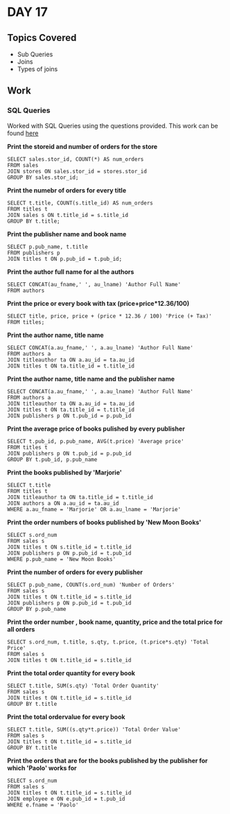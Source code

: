 # DAY 17

## Topics Covered

- Sub Queries
- Joins
- Types of joins


## Work

### SQL Queries 

Worked with SQL Queries using the questions provided. This work can be found [here](./PubsSQLQueries_Day17.sql)


**Print the storeid and number of orders for the store**
```
SELECT sales.stor_id, COUNT(*) AS num_orders
FROM sales
JOIN stores ON sales.stor_id = stores.stor_id
GROUP BY sales.stor_id;
```

**Print the numebr of orders for every title**
```
SELECT t.title, COUNT(s.title_id) AS num_orders
FROM titles t
JOIN sales s ON t.title_id = s.title_id
GROUP BY t.title;
```

**Print the publisher name and book name**
```
SELECT p.pub_name, t.title
FROM publishers p
JOIN titles t ON p.pub_id = t.pub_id;
```

**Print the author full name for al the authors**
```
SELECT CONCAT(au_fname,' ', au_lname) 'Author Full Name'
FROM authors
```

**Print the price or every book with tax (price+price*12.36/100)**
```
SELECT title, price, price + (price * 12.36 / 100) 'Price (+ Tax)'
FROM titles;
```

**Print the author name, title name**
```
SELECT CONCAT(a.au_fname,' ', a.au_lname) 'Author Full Name'
FROM authors a
JOIN titleauthor ta ON a.au_id = ta.au_id
JOIN titles t ON ta.title_id = t.title_id
```

**Print the author name, title name and the publisher name**
```
SELECT CONCAT(a.au_fname,' ', a.au_lname) 'Author Full Name'
FROM authors a
JOIN titleauthor ta ON a.au_id = ta.au_id
JOIN titles t ON ta.title_id = t.title_id
JOIN publishers p ON t.pub_id = p.pub_id
```

**Print the average price of books pulished by every publisher**
```
SELECT t.pub_id, p.pub_name, AVG(t.price) 'Average price'
FROM titles t
JOIN publishers p ON t.pub_id = p.pub_id
GROUP BY t.pub_id, p.pub_name
```

**Print the books published by 'Marjorie'**
```
SELECT t.title
FROM titles t
JOIN titleauthor ta ON ta.title_id = t.title_id
JOIN authors a ON a.au_id = ta.au_id
WHERE a.au_fname = 'Marjorie' OR a.au_lname = 'Marjorie'
```

**Print the order numbers of books published by 'New Moon Books'**
```
SELECT s.ord_num
FROM sales s
JOIN titles t ON s.title_id = t.title_id
JOIN publishers p ON p.pub_id = t.pub_id
WHERE p.pub_name = 'New Moon Books'
```

**Print the number of orders for every publisher**
```
SELECT p.pub_name, COUNT(s.ord_num) 'Number of Orders'
FROM sales s
JOIN titles t ON t.title_id = s.title_id
JOIN publishers p ON p.pub_id = t.pub_id
GROUP BY p.pub_name
```

**Print the order number , book name, quantity, price and the total price for all orders**
```
SELECT s.ord_num, t.title, s.qty, t.price, (t.price*s.qty) 'Total Price' 
FROM sales s
JOIN titles t ON t.title_id = s.title_id
```

**Print the total order quantity for every book**
```
SELECT t.title, SUM(s.qty) 'Total Order Quantity'
FROM sales s
JOIN titles t ON t.title_id = s.title_id
GROUP BY t.title
```

**Print the total ordervalue for every book**
```
SELECT t.title, SUM((s.qty*t.price)) 'Total Order Value'
FROM sales s
JOIN titles t ON t.title_id = s.title_id
GROUP BY t.title
```

**Print the orders that are for the books published by the publisher for which 'Paolo' works for**
```
SELECT s.ord_num
FROM sales s
JOIN titles t ON t.title_id = s.title_id
JOIN employee e ON e.pub_id = t.pub_id
WHERE e.fname = 'Paolo'
```